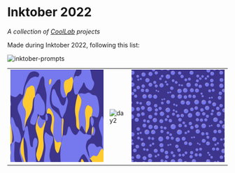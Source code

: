 # Inktober 2022

*A collection of [CoolLab](https://coollibs.github.io/lab) projects*

Made during Inktober 2022, following this list:

![inktober-prompts](https://user-images.githubusercontent.com/45451201/192858242-f41d06d3-1f82-43a2-a623-02036ac88e69.png)

| | | |
| --- | --- | --- |
| ![day1](01%20-%20Color%20Splashes/img1.png) | ![day2](https://user-images.githubusercontent.com/45451201/193415313-aa65165a-0c2f-435b-8c17-f81cb38c6d0a.png) | ![day3](03%20-%20Bubbles/img1.png) |
